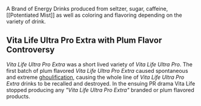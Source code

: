 A Brand of Energy Drinks produced from seltzer, sugar, caffeine, [[Potentiated Mist]] as well as coloring and flavoring depending on the variety of drink.

## Vita Life Ultra Pro Extra with Plum Flavor Controversy
_Vita Life Ultra Pro Extra_ was a short lived variety of _Vita Life Ultra Pro_. The first batch of plum flavored _Vita Life Ultra Pro Extra_ caused spontaneous and extreme [ghoulification](Ghouls), causing the whole line of _Vita Life Ultra Pro Extra_ drinks to be recalled and destroyed. In the ensuing PR drama Vita Life stopped producing any _"Vita Life Ultra Pro Extra"_ branded or plum flavored products.

